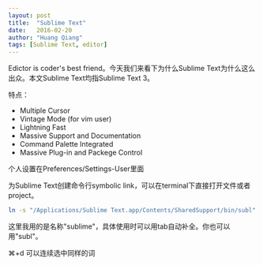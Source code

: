 ```yaml
---
layout: post
title:  "Sublime Text"
date:   2016-02-20
author: "Huang Qiang"
tags: [Sublime Text, editor]
---
```


Edictor is coder's best friend。今天我们来看下为什么Sublime Text为什么这么出众。本文Sublime Text均指Sublime Text 3。

特点：

* Multiple Cursor
* Vintage Mode (for vim user)
* Lightning Fast
* Massive Support and Documentation
* Command Palette Integrated
* Massive Plug-in and Packege Control

个人设置在Preferences/Settings-User里面

为Sublime Text创建命令行symbolic link，可以在terminal下直接打开文件或者project。

```bash
ln -s "/Applications/Sublime Text.app/Contents/SharedSupport/bin/subl" /usr/local/bin/sublime
```
这里我用的是名称"sublime"，具体使用时可以用tab自动补全。你也可以用"subl"。

⌘+d 可以连续选中同样的词












